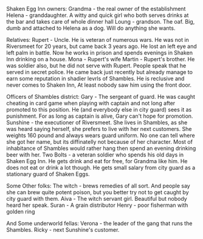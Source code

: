 Shaken Egg Inn owners:
  Grandma - the real owner of the establishment
  Helena - granddaughter. A witty and quick girl who both serves drinks at the bar and takes care of whole dinner hall
  Loung - grandson. The oaf. Big, dumb and attached to Helena as a dog. Will do anything she wants.

Relatives:
  Rupert - Uncle. He is veteran of numerous wars. He was not in Riversmeet for 20 years, but came back 3 years ago. He lost an left eye and left palm in battle. Now he works in prison and spends evenings in Shaken Inn drinking on a house.
  Mona - Rupert's wife
  Martin - Rupert's brother. He was soldier also, but he did not serve with Rupert. People speak that he served in secret police. He came back just recently but already manage to earn some reputation in shadier levrls of Shambles. He is reclusive and never comes to Shaken Inn, At least nobody saw him using the front door.


Officers of Shambles district:
  Gary - The sergeant of guard. He was caught cheating in card game when playing with captain and not long after promoted to this position. He (and everybody else in city guard) sees it as punishment. For as long as captain is alive, Gary can't hope for promotion.
  Sunshine - the executioner of Riversmeet. She lives in Shambles, as she was heard saying herself, she prefers to live with her next customers. She weights 160 pound and always wears guard uniform. No one can tell where she got her name, but its diffinatelly not because of her character. Most of inhabitance of Shambles would rather hang then spend an evening drinking beer with her.
  Two Bolts - a veteran soldier who spends his old days in Shaken Egg Inn. He gets drink and eat for free, for Grandma like him. He does not eat or drink a lot though. He gets small salary from city guard as a stationary guard of Shaken Eggs.

Some Other folks:
  The witch - brews remedies of all sort. And people  say she can brew quite potent poison, but you better try not to get caught by city guard with them.
  Aiva - The witch servant girl. Beautiful but nobody heard her speak.
  Suran - A grain distributor
  Henry - poor fisherman with golden ring

And Some underworld fellas:
  Verona - the leader of the gang that runs the Shambles.
  Ricky - next Sunshine's customer.
